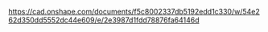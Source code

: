 https://cad.onshape.com/documents/f5c8002337db5192edd1c330/w/54e262d350dd5552dc44e609/e/2e3987d1fdd78876fa64146d